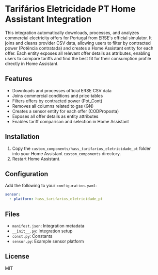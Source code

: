 # Tarifários Eletricidade PT Home Assistant Integration

This integration automatically downloads, processes, and analyzes commercial electricity offers for Portugal from ERSE's official simulator. It joins and cleans provider CSV data, allowing users to filter by contracted power (Potência contratada) and creates a Home Assistant entity for each offer. Each entity exposes all relevant offer details as attributes, enabling users to compare tariffs and find the best fit for their consumption profile directly in Home Assistant.

## Features
- Downloads and processes official ERSE CSV data
- Joins commercial conditions and price tables
- Filters offers by contracted power (Pot_Cont)
- Removes all columns related to gas (GN)
- Creates a sensor entity for each offer (CODProposta)
- Exposes all offer details as entity attributes
- Enables tariff comparison and selection in Home Assistant

## Installation

1. Copy the `custom_components/hass_tarifarios_eletricidade_pt` folder into your Home Assistant `custom_components` directory.
2. Restart Home Assistant.

## Configuration

Add the following to your `configuration.yaml`:

```yaml
sensor:
  - platform: hass_tarifarios_eletricidade_pt
```

## Files
- `manifest.json`: Integration metadata
- `__init__.py`: Integration setup
- `const.py`: Constants
- `sensor.py`: Example sensor platform

## License
MIT
